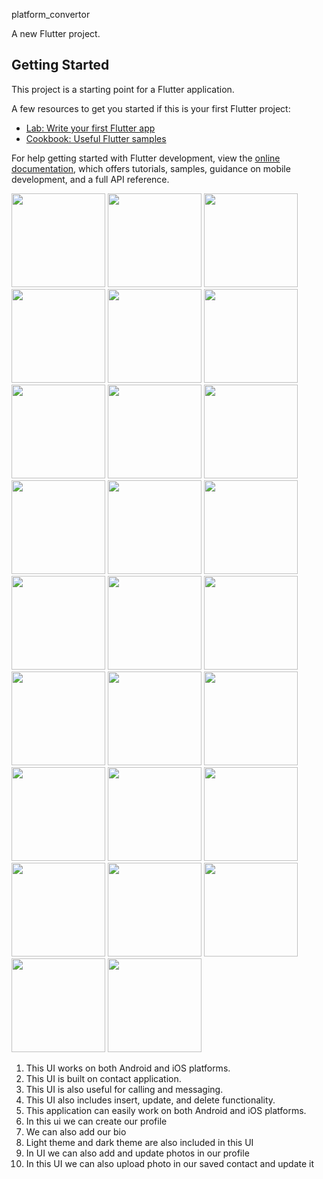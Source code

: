  platform_convertor

A new Flutter project.

## Getting Started

This project is a starting point for a Flutter application.

A few resources to get you started if this is your first Flutter project:

- [Lab: Write your first Flutter app](https://docs.flutter.dev/get-started/codelab)
- [Cookbook: Useful Flutter samples](https://docs.flutter.dev/cookbook)

For help getting started with Flutter development, view the
[online documentation](https://docs.flutter.dev/), which offers tutorials,
samples, guidance on mobile development, and a full API reference.

<p>
  <img src="https://github.com/Jenish09x/platform_convertor1/assets/134168824/b68ec3ab-5bec-4e3b-9af4-8904a2c90753",hieght="500"width="150">
  <img src="https://github.com/Jenish09x/platform_convertor1/assets/134168824/125f2c68-d131-4a9d-afb8-f6af554ad2a8",hieght="500"width="150">
  <img src="https://github.com/Jenish09x/platform_convertor1/assets/134168824/b6346352-0c58-4f9e-8162-b4ed46d25b5d",hieght="500"width="150">
  <img src="https://github.com/Jenish09x/platform_convertor1/assets/134168824/c2873388-f3e3-4b7f-a594-91e91bf80594",hieght="500"width="150">
  <img src="https://github.com/Jenish09x/platform_convertor1/assets/134168824/4fe198ca-139b-411e-97ff-f5358a3bdbce",hieght="500"width="150">
  <img src="https://github.com/Jenish09x/platform_convertor1/assets/134168824/fa02ff1a-7c58-43b6-b02e-dbd62a179d48",hieght="500"width="150">
  <img src="https://github.com/Jenish09x/platform_convertor1/assets/134168824/6c480c39-90e0-456f-8e46-4d9425da2e1f",hieght="500"width="150">
  <img src="https://github.com/Jenish09x/platform_convertor1/assets/134168824/1dbb2f2a-af46-4575-bd52-ef60717a3765",hieght="500"width="150">
  <img src="https://github.com/Jenish09x/platform_convertor1/assets/134168824/0f6ef66e-acb2-45cf-8024-742094578020",hieght="500"width="150">
  <img src="https://github.com/Jenish09x/platform_convertor1/assets/134168824/a4084604-578f-44e4-9f3c-8ee4d7b81d5c",hieght="500"width="150">
  <img src="https://github.com/Jenish09x/platform_convertor1/assets/134168824/ca86de5f-0fcf-4e7c-929d-d7b1111dd459",hieght="500"width="150">
  <img src="https://github.com/Jenish09x/platform_convertor1/assets/134168824/1287988e-01df-4c4d-afc5-975de37864b0",hieght="500"width="150">
  <img src="https://github.com/Jenish09x/platform_convertor1/assets/134168824/ddaad92e-8892-4ad1-8fc0-9e4d3b4c3490",hieght="500"width="150">
  <img src="https://github.com/Jenish09x/platform_convertor1/assets/134168824/c218155a-7bad-489c-a8b2-9a60c43d14ab",hieght="500"width="150">
  <img src="https://github.com/Jenish09x/platform_convertor1/assets/134168824/c961ae35-6ff9-498c-aa1d-80e52165dca2",hieght="500"width="150">
  <img src="https://github.com/Jenish09x/platform_convertor1/assets/134168824/d17cc6c1-120d-4df2-bf57-87e5fdef99fe",hieght="500"width="150">
  <img src="https://github.com/Jenish09x/platform_convertor1/assets/134168824/991d2863-0747-4667-9e6d-cc5658b1319a",hieght="500"width="150">
  <img src="https://github.com/Jenish09x/platform_convertor1/assets/134168824/928d3aa3-5ffc-4cbb-85d1-9da10cfcc857",hieght="500"width="150">
  <img src="https://github.com/Jenish09x/platform_convertor1/assets/134168824/be62ef27-949d-4ed8-a3d4-ad959886c24a",hieght="500"width="150">
  <img src="https://github.com/Jenish09x/platform_convertor1/assets/134168824/46ea3089-9f26-4576-8a6f-9bb09f897be7",hieght="500"width="150">
  <img src="https://github.com/Jenish09x/platform_convertor1/assets/134168824/19b4673c-3bee-4a99-8427-f253e835e1f5",hieght="500"width="150">
  <img src="https://github.com/Jenish09x/platform_convertor1/assets/134168824/15fd44ab-d96d-4409-bc05-1ce9460822b9",hieght="500"width="150">
  <img src="https://github.com/Jenish09x/platform_convertor1/assets/134168824/6e7acf6c-0de6-483f-af27-d8bef1f6fc5a",hieght="500"width="150">
  <img src="https://github.com/Jenish09x/platform_convertor1/assets/134168824/4f8d2f77-069d-4836-8f6a-78a260ad229b",hieght="500"width="150">
  <img src="https://github.com/Jenish09x/platform_convertor1/assets/134168824/a8c2b552-ed03-4b0c-9a4d-12a3f3396a9d",hieght="500"width="150">
  <img src="https://github.com/Jenish09x/platform_convertor1/assets/134168824/ee400547-08a7-41ba-9ee6-6ed65f8dc765",hieght="500"width="150">
</p>



<p>
  
1. This UI works on both Android and iOS platforms.
2. This UI is built on contact application.
3. This UI is also useful for calling and messaging.
4. This UI also includes insert, update, and delete functionality.
5. This application can easily work on both Android and iOS platforms.
6. In this ui we can create our profile
7. We can also add our bio
8. Light theme and dark theme are also included in this UI
9. In UI we can also add and update photos in our profile
10. In this UI we can also upload photo in our saved contact and update it
</p>




















